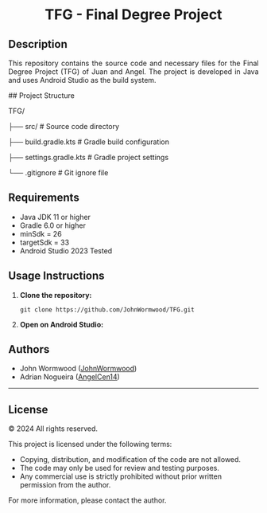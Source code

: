 <h1 align="center">TFG - Final Degree Project</h1>

## Description
<p align="justify">
This repository contains the source code and necessary files for the Final Degree Project (TFG) of Juan and Angel. The project is developed in Java and uses Android Studio as the build system.
</p>
<p>## Project Structure</p>
<p>TFG/</p>
<p>├── src/ # Source code directory</p>
<p>├── build.gradle.kts # Gradle build configuration</p>
<p>├── settings.gradle.kts # Gradle project settings</p>
<p>└── .gitignore # Git ignore file</p>

## Requirements
- Java JDK 11 or higher
- Gradle 6.0 or higher
- minSdk = 26
- targetSdk = 33
- Android Studio 2023 Tested

## Usage Instructions
<ol>
  <li><b>Clone the repository:</b></li>
  <pre><code>git clone https://github.com/JohnWormwood/TFG.git</code></pre>
  
  <li><b>Open on Android Studio:</b></li>
  
</ol>

## Authors
<ul>
  <li>John Wormwood (<a href="https://github.com/JohnWormwood">JohnWormwood</a>)</li>
  <li>Adrian Nogueira (<a href="https://github.com/AngelCen14">AngelCen14</a>)</li>
</ul>

---

## License

<p align="justify">
© 2024 All rights reserved.
</p>
<p align="justify">
This project is licensed under the following terms:
<ul>
  <li>Copying, distribution, and modification of the code are not allowed.</li>
  <li>The code may only be used for review and testing purposes.</li>
  <li>Any commercial use is strictly prohibited without prior written permission from the author.</li>
</ul>
For more information, please contact the author.
</p>
